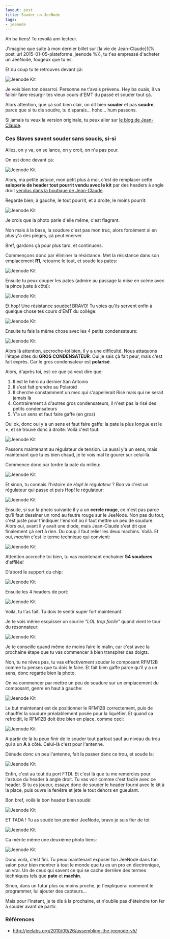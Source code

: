 ```yaml
---
layout: post
title: Souder un JeeNode
tags:
- jeenode
---
```


Ah ba tiens! Te revoilà ami lecteur.

J'imagine que suite à mon dernier billet sur [la vie de Jean-Claude]({% post_url 2015-01-05-plateforme_jeenode %}), tu t'es empressé d'acheter un JeeNode, fougeux que tu es.

Et du coup tu te retrouves devant çà:

![Jeenode Kit][1]

Je vois bien ton désarroi. Personne ne t'avais prévenu. Hey ba ouais, il va falloir faire resurgir tes vieux cours d'EMT du passé et souder tout çà.

Alors attention, que çà soit bien clair, on dit bien **souder** et pas **soudre**, parce que si tu dis soudre, tu disparais... hoho... hum passons.

Si jamais tu veux la version originale, tu peux aller sur [le blog de Jean-Claude](http://jeelabs.org/2010/09/26/assembling-the-jeenode-v5/).


### Ces Slaves savent souder sans soucis, si-si

Allez, on y va, on se lance, on y croit, on n'a pas peur.

On est donc devant çà:

![Jeenode Kit][2]

Alors, ma petite astuce, mon petit plus à moi, c'est de remplacer cette **saloperie de header tout pourrit vendu avec le kit** par des headers à angle droit [vendus dans la boutique de Jean-Claude](http://www.digitalsmarties.net/products/right-angle-plug-headers).

Regarde bien; à gauche, le tout pourrit, et à droite, le moins pourrit:

![Jeenode Kit][3]

Je crois que la photo parle d'elle même, c'est flagrant.

Non mais à la base, la soudure c'est pas mon truc, alors forcément si en plus y'a des pièges, çà peut énerver.

Bref, gardons çà pour plus tard, et continuons.

Commençons donc par éliminer la résistance. Met la résistance dans son emplacement **R1**, retourne le tout, et soude les pates:

![Jeenode Kit][4]

Ensuite tu peux couper les pates (admire au passage la mise en scène avec la pince juste à côté):

![Jeenode Kit][5]

Et hop! Une résistance soudée! BRAVO! Tu voies qu'ils servent enfin à quelque chose tes cours d'EMT du collège:

![Jeenode Kit][6]

Ensuite tu fais la même chose avec les 4 petits condensateurs:

![Jeenode Kit][7]

Alors là attention, accroche-toi bien, il y a une difficulté. Nous attaquons l'étape dites du **GROS CONDENSATEUR**. Oui je sais çà fait peur, mais c'est fait exprès. Car le gros condensateur est **polarisé**.

Alors, d'après toi, est-ce que çà veut dire que:

  1. Il est le héro du dernier San Antonio
  2. Il s'est fait prendre au Polaroïd
  3. Il cherche constamment un mec qui s'appellerait Risé mais qui ne serait jamais là
  4. Contrairement à d'autres gros condensateurs, il n'est pas la risé des petits condensateurs
  5. Y'a un sens et faut faire gaffe (en gros)

Oui ok, donc oui y'a un sens et faut faire gaffe: la pate la plus longue est le **+**, et se trouve donc à droite. Voilà c'est tout:

![Jeenode Kit][8]

Passons maintenant au régulateur de tension. La aussi y'a un sens, mais maintenant que tu es bien chaud, je te vois mal te gourer sur celui-là.

Commence donc par tordre la pate du milieu:

![Jeenode Kit][9]

Et sinon, tu connais l'histoire de *Hop! le régulateur* ? Bon va c'est un régulateur qui passe et puis Hop! le régulateur:

![Jeenode Kit][10]

Ensuite, si sur la photo suivante il y a un **cercle rouge**, ce n'est pas parce qu'il faut dessiner un rond au feutre rouge sur le JeeNode. Non pas du tout, c'est juste pour t'indiquer l'endroit où il faut mettre un peu de soudure. Alors oui, avant il y avait une diode, mais Jean-Claude s'est dit que finalement çà sert à rien. Du coup il faut relier les deux machins. Voilà. Et oui, *machin* c'est le terme technique qui convient:

![Jeenode Kit][11]

Attention accroche toi bien, tu vas maintenant enchainer **54 soudures** d'affilée!

D'abord le support du chip:

![Jeenode Kit][12]

Ensuite les 4 headers de port:

![Jeenode Kit][13]

Voilà, tu l'as fait. Tu dois te sentir super fort maintenant.

Je te vois même esquisser un sourire *"LOL trop facile"* quand vient le tour du résonnateur:

![Jeenode Kit][14]

Je te conseille quand même de moins faire le malin, car c'est avec la prochaine étape que tu vas commencer à bien transpirer des doigts.

Non, tu ne rêves pas, tu vas effectivement souder le composant RFM12B comme tu penses que tu dois le faire. Et fait bien gaffe parce qu'il y a un sens, donc regarde bien la photo.

On va commencer par mettre un peu de soudure sur un emplacement du composant, genre en haut à gauche:

![Jeenode Kit][15]

Le but maintenant est de positionner le RFM12B correctement, puis de chauffer la soudure préalablement posée pour la liquéfier. Et quand ca refroidit, le RFM12B doit être bien en place, comme ceci:

![Jeenode Kit][16]

A partir de là tu peux finir de le souder tout partout sauf au niveau du trou qui a un **A** à côté. Celui-là c'est pour l'antenne.

Dénude donc un peu l'antenne, fait la passer dans ce trou, et soude la:

![Jeenode Kit][18]

Enfin, c'est au tout du port FTDI. Et c'est là que tu me remercies pour l'astuce du header à angle droit. Tu vas voir comme c'est facile avec ce header. Si tu es joueur, essaye donc de souder le header fourni avec le kit à la place, puis ouvre la fenêtre et jete le tout dehors en gueulant.

Bon bref, voilà le bon header bien soudé:

![Jeenode Kit][19]

ET TADA ! Tu as soudé ton premier JeeNode, bravo je suis fier de toi:

![Jeenode Kit][20]

Ca mérite même une deuxième photo tiens:

![Jeenode Kit][21]

Donc voilà, c'est fini. Tu peux maintenant exposer ton JeeNode dans ton salon pour bien montrer à tout le monde que tu es un pro en électronique, un vrai. Un de ceux qui savent ce qui se cache derrière des termes techniques tels que **pate** et **machin**.

Sinon, dans un futur plus ou moins proche, je t'expliquerai comment le programmer, lui ajouter des capteurs...

Mais pour l'instant, je te dis à la prochaine, et n'oublie pas d'éteindre ton fer à souder avant de partir.


### Références

- <http://jeelabs.org/2010/09/26/assembling-the-jeenode-v5/>


[1]: /img/jeenode_solder/jeenode_01.jpg
[2]: /img/jeenode_solder/jeenode_02.jpg
[3]: /img/jeenode_solder/jeenode_03.jpg
[4]: /img/jeenode_solder/jeenode_04.jpg
[5]: /img/jeenode_solder/jeenode_05.jpg
[6]: /img/jeenode_solder/jeenode_06.jpg
[7]: /img/jeenode_solder/jeenode_07.jpg
[8]: /img/jeenode_solder/jeenode_08.jpg
[9]: /img/jeenode_solder/jeenode_09.jpg
[10]: /img/jeenode_solder/jeenode_10.jpg
[11]: /img/jeenode_solder/jeenode_11.jpg
[12]: /img/jeenode_solder/jeenode_12.jpg
[13]: /img/jeenode_solder/jeenode_13.jpg
[14]: /img/jeenode_solder/jeenode_14.jpg
[15]: /img/jeenode_solder/jeenode_15.jpg
[16]: /img/jeenode_solder/jeenode_16.jpg
[18]: /img/jeenode_solder/jeenode_18.jpg
[19]: /img/jeenode_solder/jeenode_19.jpg
[20]: /img/jeenode_solder/jeenode_20.jpg
[21]: /img/jeenode_solder/jeenode_21.jpg
